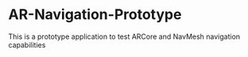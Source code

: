 # AR-Navigation-Prototype
This is a prototype application to test ARCore and NavMesh navigation capabilities
